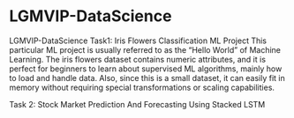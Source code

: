 # LGMVIP-DataScience

LGMVIP-DataScience
Task1: Iris Flowers Classification ML Project
This particular ML project is usually referred to as the “Hello World” of Machine Learning. The iris flowers dataset contains numeric attributes, and it is perfect for beginners to learn about supervised ML algorithms, mainly how to load and handle data. Also, since this is a small dataset, it can easily fit in memory without requiring special transformations or scaling capabilities.

Task 2: Stock Market Prediction And Forecasting Using Stacked LSTM

